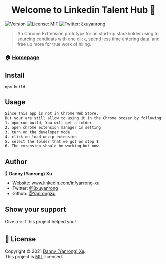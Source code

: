 <h1 align="center">Welcome to Linkedin Talent Hub 👋</h1>
<p>
  <img alt="Version" src="https://img.shields.io/badge/version-2.0-blue.svg?cacheSeconds=2592000" />
  <a href="https://opensource.org/licenses/MIT" target="_blank">
    <img alt="License: MIT" src="https://img.shields.io/badge/License-MIT-yellow.svg" />
  </a>
  <a href="https://twitter.com/8xuyanrong" target="_blank">
    <img alt="Twitter: 8xuyanrong" src="https://img.shields.io/twitter/follow/8xuyanrong.svg?style=social" />
  </a>
</p>

> An Chrome Exttension prototype for an start-up stackholder using to sourcing candidats with one click, spend less time entering data, and free up more for true work of hiring.

### 🏠 [Homepage](https://linkedin-extension.netlify.app)

## Install

```sh
npm build
```

## Usage

```sh
Since this app is not in Chrome Web Store.
But your are still allow to using it in the Chrome broser by following the step below:
1. npm run build, You will get a folder.
2. open chrome extension manager in setting
3. turn on the developer mode
4. click on load unzip extension
5. select the folder that we got on step 1
6. The extension should be working but now
```

## Author

👤 **Danny (Yanrong) Xu**

* Website: www.linkedin.com/in/yanrong-xu
* Twitter: [@8xuyanrong](https://twitter.com/8xuyanrong)
* Github: [@YanrongXu](https://github.com/YanrongXu)

## Show your support

Give a ⭐️ if this project helped you!

## 📝 License

Copyright © 2021 [Danny (Yanrong) Xu](https://github.com/YanrongXu).<br />
This project is [MIT](https://opensource.org/licenses/MIT) licensed.

